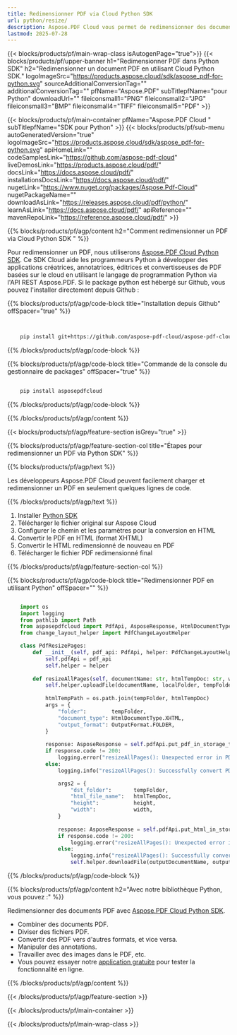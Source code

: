 ```yaml
---
title: Redimensionner PDF via Cloud Python SDK
url: python/resize/
description: Aspose.PDF Cloud vous permet de redimensionner des documents PDF. Consultez le code source Python pour redimensionner un fichier PDF.
lastmod: 2025-07-28
---
```


{{< blocks/products/pf/main-wrap-class isAutogenPage="true">}}
{{< blocks/products/pf/upper-banner h1="Redimensionner PDF dans Python SDK" h2="Redimensionner un document PDF en utilisant Cloud Python SDK." logoImageSrc="https://products.aspose.cloud/sdk/aspose_pdf-for-python.svg" sourceAdditionalConversionTag="" additionalConversionTag="" pfName="Aspose.PDF" subTitlepfName="pour Python" downloadUrl="" fileiconsmall1="PNG" fileiconsmall2="JPG" fileiconsmall3="BMP" fileiconsmall4="TIFF" fileiconsmall5="PDF" >}}

{{< blocks/products/pf/main-container pfName="Aspose.PDF Cloud " subTitlepfName="SDK pour Python" >}}
{{< blocks/products/pf/sub-menu autoGeneratedVersion="true" logoImageSrc="https://products.aspose.cloud/sdk/aspose_pdf-for-python.svg" apiHomeLink="" codeSamplesLink="https://github.com/aspose-pdf-cloud" liveDemosLink="https://products.aspose.cloud/pdf/" docsLink="https://docs.aspose.cloud/pdf/" installationsDocsLink="https://docs.aspose.cloud/pdf/" nugetLink="https://www.nuget.org/packages/Aspose.Pdf-Cloud" nugetPackageName="" downloadAsLink="https://releases.aspose.cloud/pdf/python/" learnAsLink="https://docs.aspose.cloud/pdf/" apiReference="" mavenRepoLink="https://reference.aspose.cloud/pdf/" >}}

{{% blocks/products/pf/agp/content h2="Comment redimensionner un PDF via Cloud Python SDK " %}}

Pour redimensionner un PDF, nous utiliserons
[Aspose.PDF Cloud Python SDK](https://products.aspose.cloud/pdf/python/). Ce SDK Cloud aide les programmeurs Python à développer des applications créatrices, annotatrices, éditrices et convertisseuses de PDF basées sur le cloud en utilisant le langage de programmation Python via l'API REST Aspose.PDF. Si le package python est hébergé sur Github, vous pouvez l'installer directement depuis Github :

{{% blocks/products/pf/agp/code-block title="Installation depuis Github" offSpacer="true" %}}

```bash

     
    pip install git+https://github.com/aspose-pdf-cloud/aspose-pdf-cloud-python.git


```

{{% /blocks/products/pf/agp/code-block %}}

{{% blocks/products/pf/agp/code-block title="Commande de la console du gestionnaire de packages" offSpacer="true" %}}

```bash
     
    pip install asposepdfcloud

```

{{% /blocks/products/pf/agp/code-block %}}

{{% /blocks/products/pf/agp/content %}}

{{< blocks/products/pf/agp/feature-section isGrey="true" >}}

{{% blocks/products/pf/agp/feature-section-col title="Étapes pour redimensionner un PDF via Python SDK" %}}

{{% blocks/products/pf/agp/text %}}

Les développeurs Aspose.PDF Cloud peuvent facilement charger et redimensionner un PDF en seulement quelques lignes de code.

{{% /blocks/products/pf/agp/text %}}

1. Installer [Python SDK](https://pypi.org/project/asposepdfcloud/)
1. Télécharger le fichier original sur Aspose Cloud
1. Configurer le chemin et les paramètres pour la conversion en HTML
1. Convertir le PDF en HTML (format XHTML)
1. Convertir le HTML redimensionné de nouveau en PDF
1. Télécharger le fichier PDF redimensionné final

{{% /blocks/products/pf/agp/feature-section-col %}}

{{% blocks/products/pf/agp/code-block title="Redimensionner PDF en utilisant Python" offSpacer="" %}}

```python

    import os
    import logging
    from pathlib import Path
    from asposepdfcloud import PdfApi, AsposeResponse, HtmlDocumentType, OutputFormat
    from change_layout_helper import PdfChangeLayoutHelper

    class PdfResizePages:
        def __init__(self, pdf_api: PdfApi, helper: PdfChangeLayoutHelper):
            self.pdfApi = pdf_api
            self.helper = helper
            
        def resizeAllPages(self, documentName: str, htmlTempDoc: str, width: int, height: int, outputDocumentName: str, localFolder: Path, tempFolder: str):
            self.helper.uploadFile(documentName, localFolder, tempFolder)
            
            htmlTempPath = os.path.join(tempFolder, htmlTempDoc)
            args = {
                "folder":        tempFolder,
                "document_type": HtmlDocumentType.XHTML,
                "output_format": OutputFormat.FOLDER,
            }
            
            response: AsposeResponse = self.pdfApi.put_pdf_in_storage_to_html(documentName, htmlTempPath, **args)
            if response.code != 200:
                logging.error("resizeAllPages(): Unexpected error in PDF to HTML conversion!")
            else:
                logging.info("resizeAllPages(): Successfully convert PDF to HTML!")

                args2 = {
                    "dst_folder":		tempFolder,
                    "html_file_name":	htmlTempDoc,
                    "height":			height,
                    "width":			width,
                }
                
                response: AsposeResponse = self.pdfApi.put_html_in_storage_to_pdf(outputDocumentName, htmlTempPath, **args2)
                if response.code != 200:
                    logging.error("resizeAllPages(): Unexpected error in HTML to PDF conversion!")
                else:
                    logging.info("resizeAllPages(): Successfully convert HTML tot PDF!")
                    self.helper.downloadFile(outputDocumentName, outputDocumentName, localFolder, tempFolder, "resized_")
```

{{% /blocks/products/pf/agp/code-block %}}

{{% blocks/products/pf/agp/content h2="Avec notre bibliothèque Python, vous pouvez :" %}}

Redimensionner des documents PDF avec [Aspose.PDF Cloud Python SDK](https://products.aspose.cloud/pdf/python/).

+ Combiner des documents PDF.
+ Diviser des fichiers PDF.
+ Convertir des PDF vers d'autres formats, et vice versa.
+ Manipuler des annotations.
+ Travailler avec des images dans le PDF, etc.
+ Vous pouvez essayer notre [application gratuite](https://products.aspose.app/pdf/family) pour tester la fonctionnalité en ligne.

{{% /blocks/products/pf/agp/content %}}

{{< /blocks/products/pf/agp/feature-section >}}

{{< /blocks/products/pf/main-container >}}

{{< /blocks/products/pf/main-wrap-class >}}
